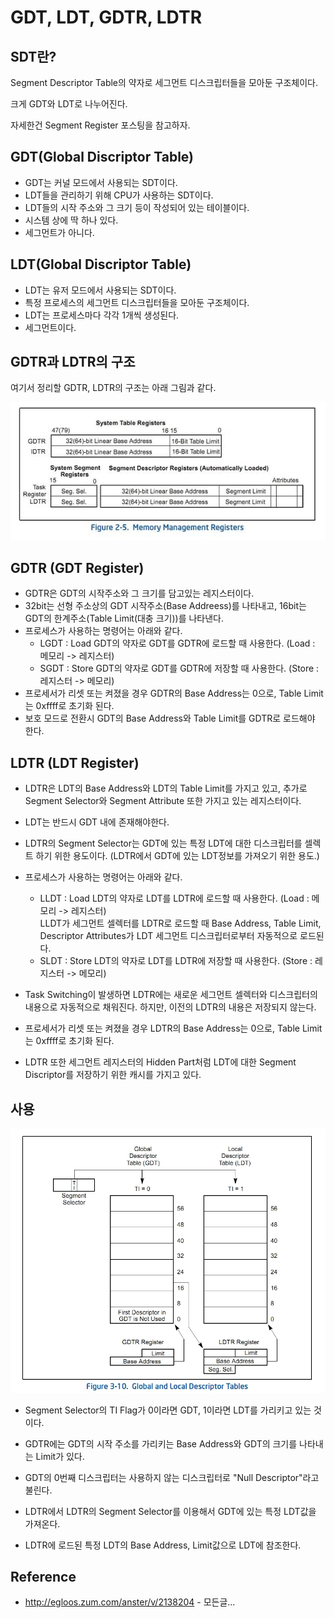 #  GDT, LDT, GDTR, LDTR

## SDT란?

Segment Descriptor Table의 약자로 세그먼트 디스크립터들을 모아둔 구조체이다. 

크게 GDT와 LDT로 나누어진다.

자세한건  Segment Register 포스팅을 참고하자.



## GDT(Global Discriptor Table)

- GDT는 커널 모드에서 사용되는 SDT이다. 
- LDT들을 관리하기 위해 CPU가 사용하는 SDT이다.
- LDT들의 시작 주소와 그 크기 등이 작성되어 있는 테이블이다.
- 시스템 상에 딱 하나 있다.
- 세그먼트가 아니다.



## LDT(Global Discriptor Table)

- LDT는 유저 모드에서 사용되는 SDT이다.
- 특정 프로세스의 세그먼트 디스크립터들을 모아둔 구조체이다.
- LDT는 프로세스마다 각각 1개씩 생성된다.
- 세그먼트이다.



## GDTR과 LDTR의 구조

여기서 정리할 GDTR, LDTR의 구조는 아래 그림과 같다.

![Alt text](./Structure.jpg "Structure")

## GDTR (GDT Register)

- GDTR은 GDT의 시작주소와 그 크기를 담고있는 레지스터이다. 
- 32bit는 선형 주소상의 GDT 시작주소(Base Addreess)를 나타내고, 16bit는 GDT의 한계주소(Table Limit(대충 크기))를 나타낸다.
- 프로세스가 사용하는 명령어는 아래와 같다. 
  - LGDT : Load GDT의 약자로 GDT를 GDTR에 로드할 때 사용한다. (Load : 메모리 -> 레지스터) 
  - SGDT : Store GDT의 약자로 GDT를 GDTR에 저장할 때 사용한다. (Store : 레지스터 -> 메모리)
- 프로세서가 리셋 또는 켜졌을 경우 GDTR의 Base Address는 0으로, Table Limit는 0xffff로 초기화 된다.
-   보호 모드로 전환시 GDT의 Base Address와 Table Limit를 GDTR로 로드해야 한다.



## LDTR (LDT Register)

- LDTR은 LDT의 Base Address와 LDT의 Table Limit를 가지고 있고, 추가로 Segment Selector와 Segment Attribute 또한 가지고 있는 
  레지스터이다.
- LDT는 반드시 GDT 내에 존재해야한다.
- LDTR의 Segment Selector는 GDT에 있는 특정 LDT에 대한 디스크립터를 셀렉트 하기 위한 용도이다. 
  (LDTR에서 GDT에 있는 LDT정보를 가져오기 위한 용도.)
- 프로세스가 사용하는 명령어는 아래와 같다.

  - LLDT : Load LDT의 약자로 LDT를 LDTR에 로드할 때 사용한다. (Load : 메모리 -> 레지스터) <br/>LLDT가  세그먼트 셀렉터를 LDTR로 로드할 때 Base Address, Table Limit, Descriptor Attributes가 LDT 세그먼트 디스크립터로부터 자동적으로 
    로드된다.
  - SLDT : Store LDT의 약자로 LDT를 LDTR에 저장할 때 사용한다. (Store : 레지스터 -> 메모리)
- Task Switching이 발생하면 LDTR에는 새로운 세그먼트 셀렉터와 디스크립터의 내용으로 자동적으로 채워진다. 하지만, 이전의 LDTR의 내용은 저장되지 
  않는다.
- 프로세서가 리셋 또는 켜졌을 경우 LDTR의 Base Address는 0으로, Table Limit는 0xffff로 초기화 된다.
- LDTR 또한 세그먼트 레지스터의 Hidden Part처럼 LDT에 대한 Segment Discriptor를 저장하기 위한 캐시를 가지고 있다.



## 사용

![Alt text](./Global_and_Local_Descriptor_Tables.jpg "Global_and_Local_Descriptor_Tables")

- Segment Selector의 TI Flag가 0이라면 GDT, 1이라면 LDT를 가리키고 있는 것이다.

- GDTR에는 GDT의 시작 주소를 가리키는 Base Address와 GDT의 크기를 나타내는 Limit가 있다.
- GDT의 0번째 디스크립터는 사용하지 않는 디스크립터로 "Null Descriptor"라고 불린다.
- LDTR에서 LDTR의 Segment Selector를 이용해서 GDT에 있는 특정 LDT값을 가져온다.
- LDTR에 로드된 특정 LDT의 Base Address, Limit값으로 LDT에 참조한다.




## Reference

- http://egloos.zum.com/anster/v/2138204 - 모든글...
